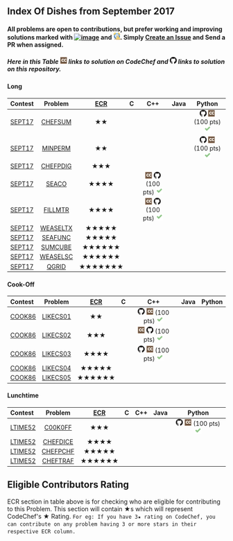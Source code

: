## Index Of Dishes from September 2017

#### All problems are open to contributions, but prefer working and improving solutions marked with [![image](../img/WA.png)](#) and [![image](../img/TLE.png)](#). Simply [Create an Issue](https://github.com/iiitv/ChefLib/issues/new) and Send a PR when assigned.

##### Here in this Table [![image](../img/CC.png)](#) links to solution on CodeChef and [![image](../img/GH.png)](#) links to solution on this repository.

<a name="long"></a>
#### Long

| Contest | Problem | [ECR](#ecr) | C | C++ | Java | Python |
|:--------------|:----------------:|:----------------:|:----------------:|:----------------:|:-----------------:|:-----------------:|
| [SEPT17](https://www.codechef.com/SEPT17) | [CHEFSUM](https://www.codechef.com/SEPT17/problems/CHEFSUM) | ★★ | | | | [![image](../img/GH.png)](SEPT/SEPT17/CHEFSUM/CHEFSUM.py)  [![image](../img/CC.png)](https://www.codechef.com/viewsolution/15235242) (100 pts) [![image](../img/AC.png)](#) |
| [SEPT17](https://www.codechef.com/SEPT17) | [MINPERM](https://www.codechef.com/SEPT17/problems/MINPERM) | ★★ | | | | [![image](../img/GH.png)](SEPT/SEPT17/MINPERM/MINPERM.py)  [![image](../img/CC.png)](https://www.codechef.com/viewsolution/15236776) (100 pts) [![image](../img/AC.png)](#) |
| [SEPT17](https://www.codechef.com/SEPT17) | [CHEFPDIG](https://www.codechef.com/SEPT17/problems/CHEFPDIG) | ★★★ | | | | |
| [SEPT17](https://www.codechef.com/SEPT17) | [SEACO](https://www.codechef.com/SEPT17/problems/SEACO) | ★★★★ | | [![image](../img/CC.png)](https://www.codechef.com/viewsolution/15338761)  [![image](../img/GH.png)](SEPT/SEPT17/SEACO/SEACO.cpp) (100 pts)  [![image](../img/AC.png)](#) | | |
| [SEPT17](https://www.codechef.com/SEPT17) | [FILLMTR](https://www.codechef.com/SEPT17/problems/FILLMTR) | ★★★★ | | [![image](../img/CC.png)](https://www.codechef.com/viewsolution/15243260)  [![image](../img/GH.png)](SEPT/SEPT17/FILLMTR/FILLMTR.cpp) (100 pts)  [![image](../img/AC.png)](#) | | |
| [SEPT17](https://www.codechef.com/SEPT17) | [WEASELTX](https://www.codechef.com/SEPT17/problems/WEASELTX) | ★★★★★ | | | | |
| [SEPT17](https://www.codechef.com/SEPT17) | [SEAFUNC](https://www.codechef.com/SEPT17/problems/SEAFUNC) | ★★★★★ | | | | |
| [SEPT17](https://www.codechef.com/SEPT17) | [SUMCUBE](https://www.codechef.com/SEPT17/problems/SUMCUBE) | ★★★★★★ | | | | |
| [SEPT17](https://www.codechef.com/SEPT17) | [WEASELSC](https://www.codechef.com/SEPT17/problems/WEASELSC) | ★★★★★★ | | | | |
| [SEPT17](https://www.codechef.com/SEPT17) | [QGRID](https://www.codechef.com/SEPT17/problems/QGRID) | ★★★★★★★ | | | | |

<a name="cook"></a>
#### Cook-Off

| Contest | Problem | [ECR](#ecr) | C | C++ | Java | Python |
|:--------------|:----------------:|:----------------:|:----------------:|:----------------:|:-----------------:|:-----------------:|
| [COOK86](https://www.codechef.com/COOK86) | [LIKECS01](https://www.codechef.com/COOK86/problems/LIKECS01) | ★★ | | [![image](../img/GH.png)](SEPT/COOK86/LIKECS01/LIKECS01.cpp) [![image](../img/CC.png)](https://www.codechef.com/viewsolution/15515422) (100 pts) [![image](../img/AC.png)](#) | | |
| [COOK86](https://www.codechef.com/COOK86) | [LIKECS02](https://www.codechef.com/COOK86/problems/LIKECS02) | ★★★ | | [![image](../img/CC.png)](https://www.codechef.com/viewsolution/15449918)  [![image](../img/GH.png)](SEPT/COOK86/LIKECS02/LIKECS02.cpp) (100 pts)  [![image](../img/AC.png)](#) | | |
| [COOK86](https://www.codechef.com/COOK86) | [LIKECS03](https://www.codechef.com/COOK86/problems/LIKECS03) | ★★★★ | | [![image](../img/GH.png)](SEPT/COOK86/LIKECS03/LIKECS03.cpp)  [![image](../img/CC.png)](https://www.codechef.com/viewsolution/15452266) (100 pts) [![image](../img/AC.png)](#) | | |
| [COOK86](https://www.codechef.com/COOK86) | [LIKECS04](https://www.codechef.com/COOK86/problems/LIKECS04) | ★★★★★ | | | | |
| [COOK86](https://www.codechef.com/COOK86) | [LIKECS05](https://www.codechef.com/COOK86/problems/LIKECS05) | ★★★★★★ | | | | |

<a name="ltime"></a>
#### Lunchtime

| Contest | Problem | [ECR](#ecr) | C | C++ | Java | Python |
|:--------------|:----------------:|:----------------:|:----------------:|:----------------:|:-----------------:|:-----------------:|
| [LTIME52](https://www.codechef.com/LTIME52) | [C00K0FF](https://www.codechef.com/LTIME52/problems/C00K0FF) | ★★★ | | | | [![image](../img/GH.png)](SEPT/LTIME52/COOKOFF/COOKOFF.cpp)  [![image](../img/CC.png)](https://www.codechef.com/viewsolution/15560158) (100 pts) [![image](../img/AC.png)](#) |
| [LTIME52](https://www.codechef.com/LTIME52) | [CHEFDICE](https://www.codechef.com/LTIME52/problems/CHEFDICE) | ★★★★ | | | | |
| [LTIME52](https://www.codechef.com/LTIME52) | [CHEFPCHF](https://www.codechef.com/LTIME52/problems/CHEFPCHF) | ★★★★★ | | | | |
| [LTIME52](https://www.codechef.com/LTIME52) | [CHEFTRAF](https://www.codechef.com/LTIME52/problems/CHEFTRAF) | ★★★★★★ | | | | |


<a name="ecr"></a>
## Eligible Contributors Rating

ECR section in table above is for checking who are eligible for contributing to this Problem.
This section will contain ★s which will represent CodeChef's ★ Rating.
`For eg: If you have 3★ rating on CodeChef, you can contribute on any problem having 3 or more stars in their respective ECR column.`
